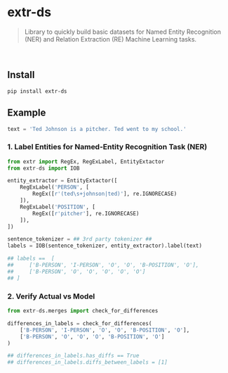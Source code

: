 # extr-ds
> Library to quickly build basic datasets for Named Entity Recognition (NER) and Relation Extraction (RE) Machine Learning tasks.

<br />

## Install

```
pip install extr-ds
```

## Example

```python
text = 'Ted Johnson is a pitcher. Ted went to my school.'
```

### 1. Label Entities for Named-Entity Recognition Task (NER)

```python
from extr import RegEx, RegExLabel, EntityExtactor
from extr-ds import IOB

entity_extractor = EntityExtactor([
    RegExLabel('PERSON', [
        RegEx([r'(ted\s+johnson|ted)'], re.IGNORECASE)
    ]),
    RegExLabel('POSITION', [
        RegEx([r'pitcher'], re.IGNORECASE)
    ]),
])

sentence_tokenizer = ## 3rd party tokenizer ##
labels = IOB(sentence_tokenizer, entity_extractor).label(text)

## labels ==  [
##     ['B-PERSON', 'I-PERSON', 'O', 'O', 'B-POSITION', 'O'],
##     ['B-PERSON', 'O', 'O', 'O', 'O', 'O']
## ]
```

### 2. Verify Actual vs Model

```python
from extr-ds.merges import check_for_differences

differences_in_labels = check_for_differences(
    ['B-PERSON', 'I-PERSON', 'O', 'O', 'B-POSITION', 'O'],
    ['B-PERSON', 'O', 'O', 'O', 'B-POSITION', 'O']
)

## differences_in_labels.has_diffs == True
## differences_in_labels.diffs_between_labels = [1]
```
